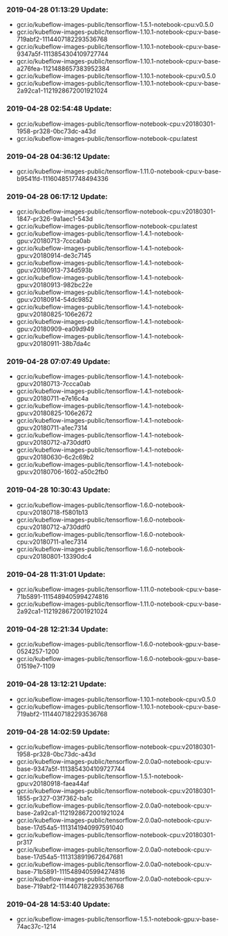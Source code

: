 ### 2019-04-28 01:13:29 Update:

- gcr.io/kubeflow-images-public/tensorflow-1.5.1-notebook-cpu:v0.5.0
- gcr.io/kubeflow-images-public/tensorflow-1.10.1-notebook-cpu:v-base-719abf2-1114407182293536768
- gcr.io/kubeflow-images-public/tensorflow-1.10.1-notebook-cpu:v-base-9347a5f-1113854304109727744
- gcr.io/kubeflow-images-public/tensorflow-1.10.1-notebook-cpu:v-base-a276fea-1121488657383952384
- gcr.io/kubeflow-images-public/tensorflow-1.10.1-notebook-cpu:v0.5.0
- gcr.io/kubeflow-images-public/tensorflow-1.10.1-notebook-cpu:v-base-2a92ca1-1121928672001921024
### 2019-04-28 02:54:48 Update:

- gcr.io/kubeflow-images-public/tensorflow-notebook-cpu:v20180301-1958-pr328-0bc73dc-a43d
- gcr.io/kubeflow-images-public/tensorflow-notebook-cpu:latest
### 2019-04-28 04:36:12 Update:

- gcr.io/kubeflow-images-public/tensorflow-1.11.0-notebook-cpu:v-base-b9541fd-1116048517748494336
### 2019-04-28 06:17:12 Update:

- gcr.io/kubeflow-images-public/tensorflow-notebook-cpu:v20180301-1847-pr326-9a1aec1-543d
- gcr.io/kubeflow-images-public/tensorflow-notebook-cpu:latest
- gcr.io/kubeflow-images-public/tensorflow-1.4.1-notebook-gpu:v20180713-7ccca0ab
- gcr.io/kubeflow-images-public/tensorflow-1.4.1-notebook-gpu:v20180914-de3c7145
- gcr.io/kubeflow-images-public/tensorflow-1.4.1-notebook-gpu:v20180913-734d593b
- gcr.io/kubeflow-images-public/tensorflow-1.4.1-notebook-gpu:v20180913-982bc22e
- gcr.io/kubeflow-images-public/tensorflow-1.4.1-notebook-gpu:v20180914-54dc9852
- gcr.io/kubeflow-images-public/tensorflow-1.4.1-notebook-gpu:v20180825-106e2672
- gcr.io/kubeflow-images-public/tensorflow-1.4.1-notebook-gpu:v20180909-ea09d949
- gcr.io/kubeflow-images-public/tensorflow-1.4.1-notebook-gpu:v20180911-38b7da4c
### 2019-04-28 07:07:49 Update:

- gcr.io/kubeflow-images-public/tensorflow-1.4.1-notebook-gpu:v20180713-7ccca0ab
- gcr.io/kubeflow-images-public/tensorflow-1.4.1-notebook-gpu:v20180711-e7e16c4a
- gcr.io/kubeflow-images-public/tensorflow-1.4.1-notebook-gpu:v20180825-106e2672
- gcr.io/kubeflow-images-public/tensorflow-1.4.1-notebook-gpu:v20180711-a1ec7314
- gcr.io/kubeflow-images-public/tensorflow-1.4.1-notebook-gpu:v20180712-a730ddf0
- gcr.io/kubeflow-images-public/tensorflow-1.4.1-notebook-gpu:v20180630-6c2c69b2
- gcr.io/kubeflow-images-public/tensorflow-1.4.1-notebook-gpu:v20180706-1602-a50c2fb0
### 2019-04-28 10:30:43 Update:

- gcr.io/kubeflow-images-public/tensorflow-1.6.0-notebook-cpu:v20180718-f5801b13
- gcr.io/kubeflow-images-public/tensorflow-1.6.0-notebook-cpu:v20180712-a730ddf0
- gcr.io/kubeflow-images-public/tensorflow-1.6.0-notebook-cpu:v20180711-a1ec7314
- gcr.io/kubeflow-images-public/tensorflow-1.6.0-notebook-cpu:v20180801-13390dc4
### 2019-04-28 11:31:01 Update:

- gcr.io/kubeflow-images-public/tensorflow-1.11.0-notebook-cpu:v-base-71b5891-1115489405994274816
- gcr.io/kubeflow-images-public/tensorflow-1.11.0-notebook-cpu:v-base-2a92ca1-1121928672001921024
### 2019-04-28 12:21:34 Update:

- gcr.io/kubeflow-images-public/tensorflow-1.6.0-notebook-gpu:v-base-0524257-1200
- gcr.io/kubeflow-images-public/tensorflow-1.6.0-notebook-gpu:v-base-01519e7-1109
### 2019-04-28 13:12:21 Update:

- gcr.io/kubeflow-images-public/tensorflow-1.10.1-notebook-cpu:v0.5.0
- gcr.io/kubeflow-images-public/tensorflow-1.10.1-notebook-cpu:v-base-719abf2-1114407182293536768
### 2019-04-28 14:02:59 Update:

- gcr.io/kubeflow-images-public/tensorflow-notebook-cpu:v20180301-1958-pr328-0bc73dc-a43d
- gcr.io/kubeflow-images-public/tensorflow-2.0.0a0-notebook-cpu:v-base-9347a5f-1113854304109727744
- gcr.io/kubeflow-images-public/tensorflow-1.5.1-notebook-gpu:v20180918-faea44af
- gcr.io/kubeflow-images-public/tensorflow-notebook-cpu:v20180301-1855-pr327-03f7362-ba1c
- gcr.io/kubeflow-images-public/tensorflow-2.0.0a0-notebook-cpu:v-base-2a92ca1-1121928672001921024
- gcr.io/kubeflow-images-public/tensorflow-2.0.0a0-notebook-cpu:v-base-17d54a5-1113141940997591040
- gcr.io/kubeflow-images-public/tensorflow-notebook-cpu:v20180301-pr317
- gcr.io/kubeflow-images-public/tensorflow-2.0.0a0-notebook-cpu:v-base-17d54a5-1113138919672647681
- gcr.io/kubeflow-images-public/tensorflow-2.0.0a0-notebook-cpu:v-base-71b5891-1115489405994274816
- gcr.io/kubeflow-images-public/tensorflow-2.0.0a0-notebook-cpu:v-base-719abf2-1114407182293536768
### 2019-04-28 14:53:40 Update:

- gcr.io/kubeflow-images-public/tensorflow-1.5.1-notebook-gpu:v-base-74ac37c-1214
